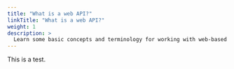 ```yaml
---
title: "What is a web API?"
linkTitle: "What is a web API?"
weight: 1
description: >
  Learn some basic concepts and terminology for working with web-based APIs.
---
```


This is a test.
